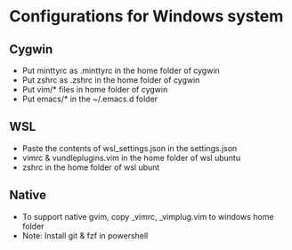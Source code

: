 # Configurations for Windows system
## Cygwin
- Put minttyrc as .minttyrc in the home folder of cygwin
- Put zshrc as .zshrc in the home folder of cygwin
- Put vim/* files in home folder of cygwin
- Put emacs/* in the ~/.emacs.d folder
## WSL
- Paste the contents of wsl_settings.json in the settings.json
- vimrc & vundleplugins.vim in the home folder of wsl ubuntu
- zshrc in the home folder of wsl ubunt
## Native
- To support native gvim, copy _vimrc, _vimplug.vim to windows home folder
- Note: Install git & fzf in powershell